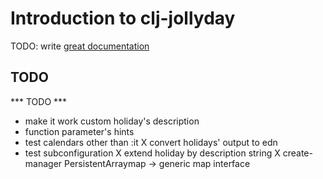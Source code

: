 # Introduction to clj-jollyday

TODO: write [great documentation](http://jacobian.org/writing/what-to-write/)


## TODO
*** TODO ***
- make it work custom holiday's description
- function parameter's hints
- test calendars other than :it
X convert holidays' output to edn
- test subconfiguration
X extend holiday by description string
X create-manager PersistentArraymap -> generic map interface
